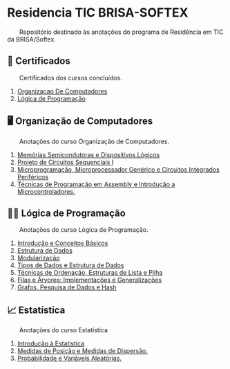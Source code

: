 # Residencia TIC BRISA-SOFTEX

&emsp;&emsp;Repositório destinado às anotações do programa de Residência em TIC da BRISA/Softex.

## 📜 Certificados

&emsp;&emsp;Certificados dos cursos concluídos.

1. [Organizacao De Computadores](Certificados/OrganizacaoDeComputadores.pdf)
1. [Lógica de Programação](Certificados/LogicaProgramacao.pdf)

## 🖥️ Organização de Computadores 

&emsp;&emsp;Anotações do curso Organização de Computadores. 

1. [Memórias Semicondutoras e Dispositivos Lógicos](OrganizacaoDeComputadores/MemoriasSemicondutorasDispositivosLogicos.md)
1. [Projeto de Circuitos Sequenciais I](OrganizacaoDeComputadores/Projeto%20de%20CircuitosSequenciais.md)
1. [Microprogramação, Microprocessador Genérico e Circuitos Integrados Periféricos](OrganizacaoDeComputadores/Microprograma%C3%A7%C3%A3oMicroprocessadorGenericoCircuitosIntegradosPerifericos.md)
1. [Técnicas de Programação em Assembly e Introdução a Microcontroladores.](OrganizacaoDeComputadores/Assembly.md)

## 🤔💡 Lógica de Programação

&emsp;&emsp;Anotações do curso Lógica de Programação.

1. [Introdução e Conceitos Básicos](LogicaProgramacao/IntroConceitosBasicosAlgoritmos.md)
1. [Estrutura de Dados](LogicaProgramacao/EstruturaDeDados.md)
1. [Modularização](LogicaProgramacao/Modularizacao.md)
1. [Tipos de Dados e Estrutura de Dados](LogicaProgramacao/TiposDadosEstruturaDeDados.md)
1. [Técnicas de Ordenação, Estruturas de Lista e Pilha](LogicaProgramacao/OrdenacaoEstruturasListaPilha.md)
1. [Filas e Árvores: Implementações e Generalizações ](LogicaProgramacao/FilasArvores.md)
1. [Grafos, Pesquisa de Dados e Hash](LogicaProgramacao/GrafosHash.md)

## 📈 Estatística 

&emsp;&emsp;Anotações do curso Estatística

1. [Introdução à Estatística](Estatistica/Introducao.md)
1. [Medidas de Posição e Medidas de Dispersão.](Estatistica/MedidasDePosicaoDispersao.md)
1. [Probabilidade e Variáveis Aleatórias.](Estatistica/ProbabilidadeVariaveisAleatorias.md)

<!-- ## Questionários

Afim de documentar os questionários abordados nesse conteúdo, bem como cada questão e sua respectiva resposta, foi desenvolvido uma legenda que para facilitar o entendimento dos leitores:

        Q_i - Questão com índice i (pois a ordem das questões pode ser diferente para cada participante)
        P - Pergunta
        R - Resposta

### Questionário I

- Q_i
    - P : 
    - R : Letra
- Q_i
    - P : 
    - R : Letra
- Q_i
    - P : 
    - R : Letra
- Q_i
    - P : 
    - R : Letra
- Q_i
    - P : 
    - R : Letra
- Q_i
    - P : 
    - R : Letra
- Q_i
    - P : 
    - R : Letra
- Q_i
    - P : 
    - R : Letra
- Q_i
    - P : 
    - R : Letra
- Q_i
    - P : 
    - R : Letra


### Questionário II

- Q_i
    - P : 
    - R : Letra
- Q_i
    - P : 
    - R : Letra
- Q_i
    - P : 
    - R : Letra
- Q_i
    - P : 
    - R : Letra
- Q_i
    - P : 
    - R : Letra
- Q_i
    - P : 
    - R : Letra
- Q_i
    - P : 
    - R : Letra
- Q_i
    - P : 
    - R : Letra
- Q_i
    - P : 
    - R : Letra
- Q_i
    - P : 
    - R : Letra -->